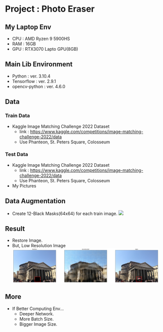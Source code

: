 # Project : Photo Eraser

## My Laptop Env

- CPU : AMD Ryzen 9 5900HS
- RAM : 16GB
- GPU : RTX3070 Lapto GPU(8GB)

## Main Lib Environment

- Python : ver. 3.10.4
- Tensorflow : ver. 2.9.1
- opencv-python : ver. 4.6.0

## Data

### Train Data

- Kaggle Image Matching Challenge 2022 Dataset
  - link : https://www.kaggle.com/competitions/image-matching-challenge-2022/data
  - Use Phanteon, St. Peters Square, Colosseum

### Test Data

- Kaggle Image Matching Challenge 2022 Dataset
  - link : https://www.kaggle.com/competitions/image-matching-challenge-2022/data
  - Use Phanteon, St. Peters Square, Colosseum
- My Pictures

## Data Augmentation

- Create 12-Black Masks(64x64) for each train image.
  <img src="./figures/Custom_DA_sample.png">

## Result

- Restore Image.
- But, Low Resolution Image
  <img src="./figures/result.png">

## More

- If Better Computing Env...
  - Deeper Network.
  - More Batch Size.
  - Bigger Image Size.
